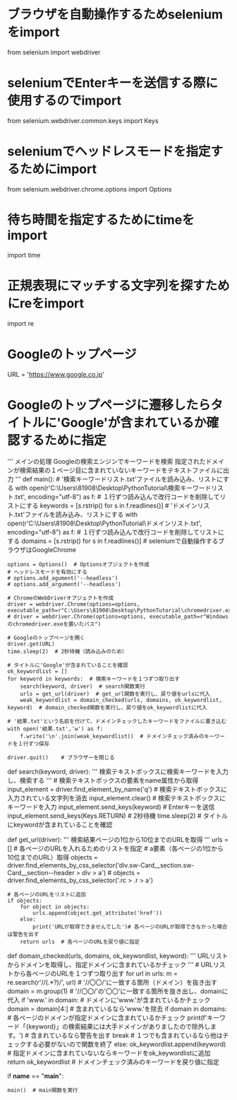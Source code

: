 # ブラウザを自動操作するためseleniumをimport
from selenium import webdriver

# seleniumでEnterキーを送信する際に使用するのでimport
from selenium.webdriver.common.keys import Keys
# seleniumでヘッドレスモードを指定するためにimport
from selenium.webdriver.chrome.options import Options
# 待ち時間を指定するためにtimeをimport
import time
# 正規表現にマッチする文字列を探すためにreをimport
import re

# Googleのトップページ
URL = 'https://www.google.co.jp'

# Googleのトップページに遷移したらタイトルに'Google'が含まれているか確認するために指定

'''
メインの処理
Googleの検索エンジンでキーワードを検索
指定されたドメインが検索結果の１ページ目に含まれていないキーワードをテキストファイルに出力
'''
def main():
    # '検索キーワードリスト.txt'ファイルを読み込み、リストにする
    with open(r'C:\Users\81908\Desktop\PythonTutorial\検索キーワードリスト.txt', encoding="utf-8") as f:
    # １行ずつ読み込んで改行コードを削除してリストにする
        keywords = [s.rstrip() for s in f.readlines()]
    # 'ドメインリスト.txt'ファイルを読み込み、リストにする
    with open(r'C:\Users\81908\Desktop\PythonTutorial\ドメインリスト.txt', encoding="utf-8") as f: 
    # １行ずつ読み込んで改行コードを削除してリストにする
        domains = [s.rstrip() for s in f.readlines()]
    # seleniumで自動操作するブラウザはGoogleChrome

 
    options = Options()  # Optionsオブジェクトを作成
    # ヘッドレスモードを有効にする
    # options.add_agument('--headless')
    # options.add_argument('--headless')

    # ChromeのWebDriverオブジェクトを作成
    driver = webdriver.Chrome(options=options, executable_path=r"C:\Users\81908\Desktop\PythonTutorial\chromedriver.exe")
    # driver = webdriver.Chrome(options=options, executable_path=r"Windowsのchromedriver.exeを置いたパス")

    # Googleのトップページを開く
    driver.get(URL)
    time.sleep(2)  # 2秒待機（読み込みのため）

    # タイトルに'Google'が含まれていることを確認
    ok_keywordlist = []
    for keyword in keywords:  # 検索キーワードを１つずつ取り出す
        search(keyword, driver)  # search関数実行
        urls = get_url(driver)  # get_url関数を実行し、戻り値をurlsに代入
        weak_keywordlist = domain_checked(urls, domains, ok_keywordlist, keyword)  # domain_checked関数を実行し、戻り値をok_keywordlistに代入

    # '結果.txt'という名前を付けて、ドメインチェックしたキーワードをファイルに書き込む
    with open('結果.txt','w') as f:
        f.write('\n'.join(weak_keywordlist))  # ドメインチェック済みのキーワードを１行ずつ保存

    driver.quit()    # ブラウザーを閉じる

def search(keyword, driver):
    '''
    検索テキストボックスに検索キーワードを入力し、検索する
    '''
    # 検索テキストボックスの要素をname属性から取得
    input_element = driver.find_element_by_name('q')
    # 検索テキストボックスに入力されている文字列を消去
    input_element.clear()
    # 検索テキストボックスにキーワードを入力
    input_element.send_keys(keyword)
    # Enterキーを送信
    input_element.send_keys(Keys.RETURN)
    # 2秒待機
    time.sleep(2)
    # タイトルにkeywordが含まれていることを確認

def get_url(driver):
    '''
    検索結果ページの1位から10位までのURLを取得
    '''
    urls = []    # 各ページのURLを入れるためのリストを指定
    # a要素（各ページの1位から10位までのURL）取得
    objects = driver.find_elements_by_css_selector('div.sw-Card__section.sw-Card__section--header > div > a')
    # objects = driver.find_elements_by_css_selector('.rc > .r > a')

    # 各ページのURLをリストに追加
    if objects:
        for object in objects:
            urls.append(object.get_attribute('href'))
        else:
            print('URLが取得できませんでした')# 各ページのURLが取得できなかった場合は警告を出す
        return urls  # 各ページのURLを戻り値に指定


def domain_checked(urls, domains, ok_keywordlist, keyword):
    '''
    URLリストからドメインを取得し、指定ドメインに含まれているかチェック
    '''
    # URLリストから各ページのURLを１つずつ取り出す
    for url in urls:
        m = re.search(r'//(.*?)/', url)  # '//〇〇/'に一致する箇所（ドメイン）を抜き出す
        domain = m.group(1)  # '//〇〇/'の'〇〇'に一致する箇所を抜き出し、domainに代入
        if 'www.' in domain:  # ドメインに'www.'が含まれているかチェック
            domain = domain[4:]  # 含まれているなら'www.'を除去
        if domain in domains:  # 各ページのドメインが指定ドメインに含まれているかチェック
            print(f'キーワード「{keyword}」の検索結果には大手ドメインがありましたので除外します。')  # 含まれているなら警告を出す
            break  # １つでも含まれているなら他はチェックする必要がないので関数を終了
    else:
        ok_keywordlist.append(keyword)  # 指定ドメインに含まれていないならキーワードをok_keywordlistに追加
    return ok_keywordlist  # ドメインチェック済みのキーワードを戻り値に指定

if __name__ == "__main__":

    main()  # main関数を実行
    
